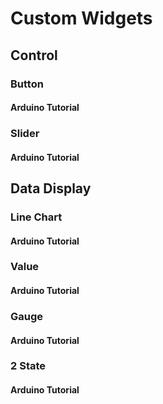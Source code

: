 # Custom Widgets

## Control
### Button
#### Arduino Tutorial
### Slider
#### Arduino Tutorial

## Data Display
### Line Chart
#### Arduino Tutorial
### Value
#### Arduino Tutorial
### Gauge
#### Arduino Tutorial
### 2 State
#### Arduino Tutorial